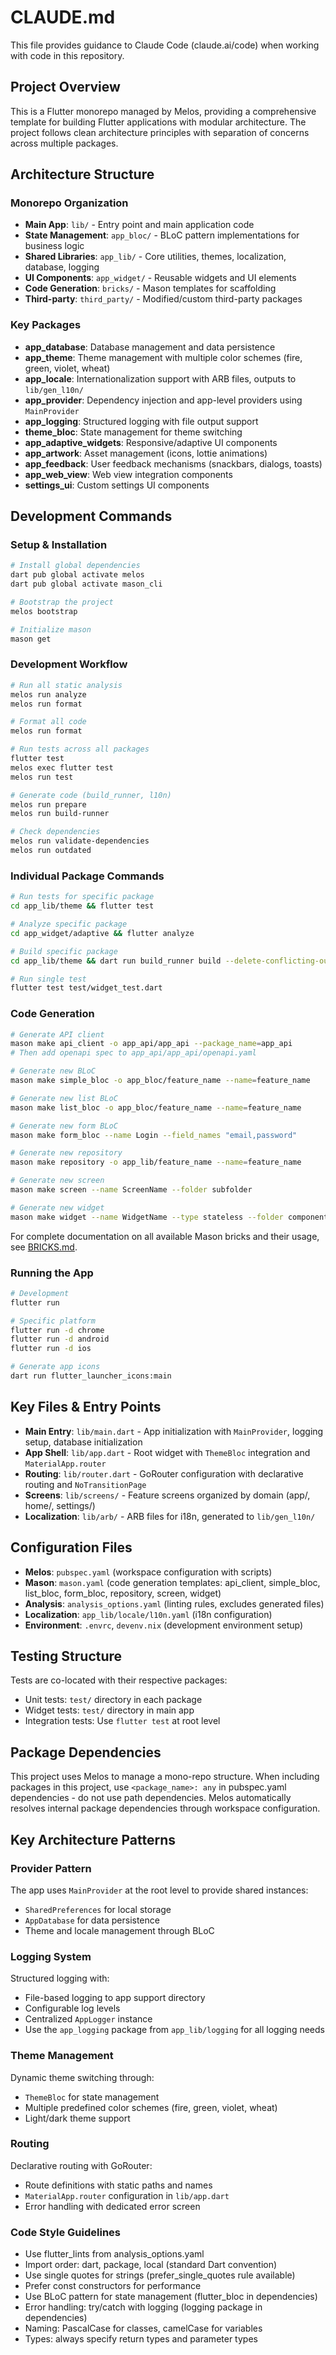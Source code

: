 # CLAUDE.md

This file provides guidance to Claude Code (claude.ai/code) when working with code in this repository.

## Project Overview

This is a Flutter monorepo managed by Melos, providing a comprehensive template for building Flutter applications with modular architecture. The project follows clean architecture principles with separation of concerns across multiple packages.

## Architecture Structure

### Monorepo Organization
- **Main App**: `lib/` - Entry point and main application code
- **State Management**: `app_bloc/` - BLoC pattern implementations for business logic
- **Shared Libraries**: `app_lib/` - Core utilities, themes, localization, database, logging
- **UI Components**: `app_widget/` - Reusable widgets and UI elements
- **Code Generation**: `bricks/` - Mason templates for scaffolding
- **Third-party**: `third_party/` - Modified/custom third-party packages

### Key Packages
- **app_database**: Database management and data persistence
- **app_theme**: Theme management with multiple color schemes (fire, green, violet, wheat)
- **app_locale**: Internationalization support with ARB files, outputs to `lib/gen_l10n/`
- **app_provider**: Dependency injection and app-level providers using `MainProvider`
- **app_logging**: Structured logging with file output support
- **theme_bloc**: State management for theme switching
- **app_adaptive_widgets**: Responsive/adaptive UI components
- **app_artwork**: Asset management (icons, lottie animations)
- **app_feedback**: User feedback mechanisms (snackbars, dialogs, toasts)
- **app_web_view**: Web view integration components
- **settings_ui**: Custom settings UI components

## Development Commands

### Setup & Installation
```bash
# Install global dependencies
dart pub global activate melos
dart pub global activate mason_cli

# Bootstrap the project
melos bootstrap

# Initialize mason
mason get
```

### Development Workflow
```bash
# Run all static analysis
melos run analyze
melos run format

# Format all code
melos run format

# Run tests across all packages
flutter test
melos exec flutter test
melos run test

# Generate code (build_runner, l10n)
melos run prepare
melos run build-runner

# Check dependencies
melos run validate-dependencies
melos run outdated
```

### Individual Package Commands
```bash
# Run tests for specific package
cd app_lib/theme && flutter test

# Analyze specific package
cd app_widget/adaptive && flutter analyze

# Build specific package
cd app_lib/theme && dart run build_runner build --delete-conflicting-outputs

# Run single test
flutter test test/widget_test.dart
```

### Code Generation
```bash
# Generate API client
mason make api_client -o app_api/app_api --package_name=app_api
# Then add openapi spec to app_api/app_api/openapi.yaml

# Generate new BLoC
mason make simple_bloc -o app_bloc/feature_name --name=feature_name

# Generate new list BLoC
mason make list_bloc -o app_bloc/feature_name --name=feature_name

# Generate new form BLoC
mason make form_bloc --name Login --field_names "email,password"

# Generate new repository
mason make repository -o app_lib/feature_name --name=feature_name

# Generate new screen
mason make screen --name ScreenName --folder subfolder

# Generate new widget
mason make widget --name WidgetName --type stateless --folder components
```

For complete documentation on all available Mason bricks and their usage, see [BRICKS.md](./BRICKS.md).

### Running the App
```bash
# Development
flutter run

# Specific platform
flutter run -d chrome
flutter run -d android
flutter run -d ios

# Generate app icons
dart run flutter_launcher_icons:main
```

## Key Files & Entry Points

- **Main Entry**: `lib/main.dart` - App initialization with `MainProvider`, logging setup, database initialization
- **App Shell**: `lib/app.dart` - Root widget with `ThemeBloc` integration and `MaterialApp.router`
- **Routing**: `lib/router.dart` - GoRouter configuration with declarative routing and `NoTransitionPage`
- **Screens**: `lib/screens/` - Feature screens organized by domain (app/, home/, settings/)
- **Localization**: `lib/arb/` - ARB files for i18n, generated to `lib/gen_l10n/`

## Configuration Files

- **Melos**: `pubspec.yaml` (workspace configuration with scripts)
- **Mason**: `mason.yaml` (code generation templates: api_client, simple_bloc, list_bloc, form_bloc, repository, screen, widget)
- **Analysis**: `analysis_options.yaml` (linting rules, excludes generated files)
- **Localization**: `app_lib/locale/l10n.yaml` (i18n configuration)
- **Environment**: `.envrc`, `devenv.nix` (development environment setup)

## Testing Structure

Tests are co-located with their respective packages:
- Unit tests: `test/` directory in each package
- Widget tests: `test/` directory in main app
- Integration tests: Use `flutter test` at root level

## Package Dependencies

This project uses Melos to manage a mono-repo structure. When including packages in this project, use `<package_name>: any` in pubspec.yaml dependencies - do not use path dependencies. Melos automatically resolves internal package dependencies through workspace configuration.

## Key Architecture Patterns

### Provider Pattern
The app uses `MainProvider` at the root level to provide shared instances:
- `SharedPreferences` for local storage
- `AppDatabase` for data persistence
- Theme and locale management through BLoC

### Logging System
Structured logging with:
- File-based logging to app support directory
- Configurable log levels
- Centralized `AppLogger` instance
- Use the `app_logging` package from `app_lib/logging` for all logging needs

### Theme Management
Dynamic theme switching through:
- `ThemeBloc` for state management
- Multiple predefined color schemes (fire, green, violet, wheat)
- Light/dark theme support

### Routing
Declarative routing with GoRouter:
- Route definitions with static paths and names
- `MaterialApp.router` configuration in `lib/app.dart`
- Error handling with dedicated error screen

### Code Style Guidelines
- Use flutter_lints from analysis_options.yaml
- Import order: dart, package, local (standard Dart convention)
- Use single quotes for strings (prefer_single_quotes rule available)
- Prefer const constructors for performance
- Use BLoC pattern for state management (flutter_bloc in dependencies)
- Error handling: try/catch with logging (logging package in dependencies)
- Naming: PascalCase for classes, camelCase for variables
- Types: always specify return types and parameter types
